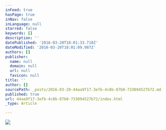```yaml
---
inFeed: true
hasPage: true
inNav: false
inLanguage: null
starred: false
keywords: []
description: ''
datePublished: '2016-03-20T18:01:33.718Z'
dateModified: '2016-03-20T18:01:09.987Z'
authors: []
publisher:
  name: null
  domain: null
  url: null
  favicon: null
title: ''
author: []
sourcePath: _posts/2016-03-20-44aa9f17-3efb-4c8b-87b0-733094527b72.md
published: true
url: 44aa9f17-3efb-4c8b-87b0-733094527b72/index.html
_type: Article

---
```

![](https://the-grid-user-content.s3-us-west-2.amazonaws.com/f7b2b207-dbbe-46b1-99a9-25c35cb6d5a8.png)